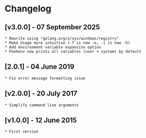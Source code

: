# Changelog

## [v3.0.0] - 07 September 2025

    * Rewrite using "golang.org/x/sys/windows/registry"
    * Make Usage more intuitive (-f is now -o, -i is now -h)
    * Add environment variable expansion option
    * Peekenv now prints all variables (user + system) by default

## [2.0.1] - 04 June 2019

    * Fix error message formatting issue

## [v2.0.0] - 20 July 2017
 
    * Simplify command line arguments
 
## [v1.0.0] - 12 June 2015

    * First version
